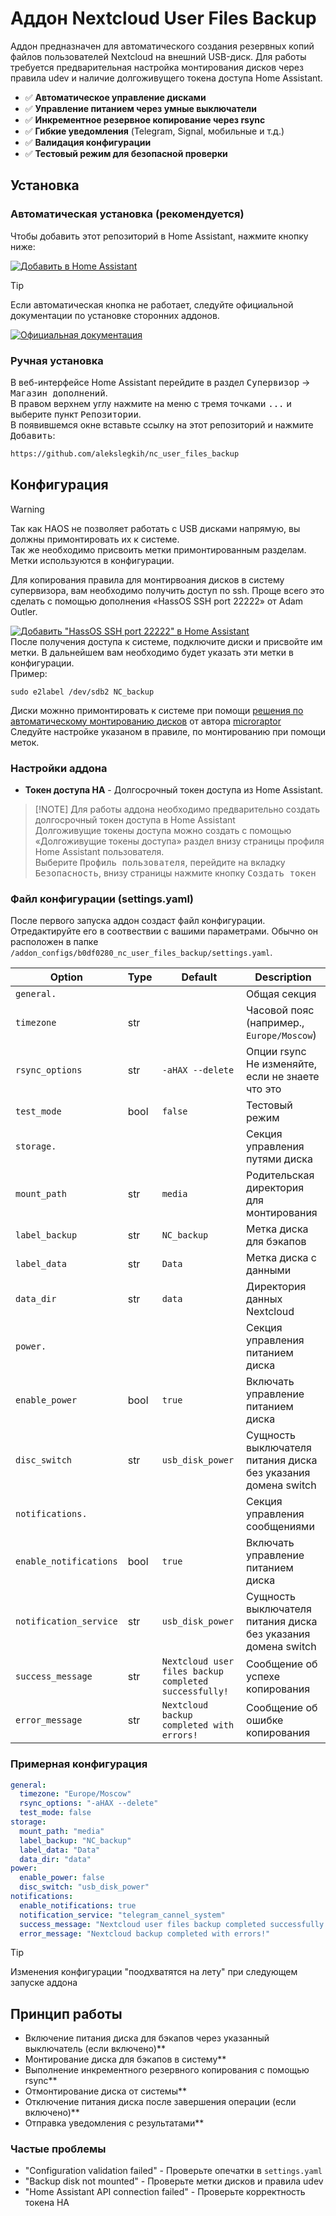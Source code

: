 # Аддон Nextcloud User Files Backup

Аддон предназначен для автоматического создания резервных копий
файлов пользователей Nextcloud на внешний USB-диск.
Для работы требуется предварительная настройка монтирования дисков
через правила udev и наличие долгоживущего токена доступа Home Assistant.

- ✅ **Автоматическое управление дисками**
- ✅ **Управление питанием через умные выключатели**
- ✅ **Инкрементное резервное копирование через rsync**
- ✅ **Гибкие уведомления** (Telegram, Signal, мобильные и т.д.)
- ✅ **Валидация конфигурации**
- ✅ **Тестовый режим для безопасной проверки**

## Установка

### Автоматическая установка (рекомендуется)

Чтобы добавить этот репозиторий в Home Assistant, нажмите кнопку ниже:

[![Добавить в Home Assistant](https://img.shields.io/badge/Добавить%20в-Home%20Assistant-blue?logo=home-assistant&logoColor=white&labelColor=41B3A3)](https://my.home-assistant.io/redirect/supervisor_add_addon_repository/?repository_url=https://github.com/alekslegkih/nc_user_files_backup)

> [!TIP]
> Если автоматическая кнопка не работает,
> следуйте официальной документации по установке сторонних аддонов.

[![Официальная документация](https://img.shields.io/badge/Официальная%20документация-Home%20Assistant-blue?logo=home-assistant&logoColor=white&labelColor=41B3A3)](https://www.home-assistant.io/common-tasks/os#installing-a-third-party-add-on-repository)

### Ручная установка

В веб-интерфейсе Home Assistant перейдите в раздел <kbd>Супервизор</kbd> ->
<kbd>Магазин дополнений</kbd>.  
В правом верхнем углу нажмите на меню с тремя точками <kbd>...</kbd>
и выберите пункт <kbd>Репозитории</kbd>.  
В появившемся окне вставьте ссылку на этот репозиторий и нажмите <kbd>Добавить</kbd>:


```htm
https://github.com/alekslegkih/nc_user_files_backup
```


## Конфигурация

> [!WARNING]
> Так как HAOS не позволяет работать с USB дисками напрямую,
> вы должны примонтировать их к системе.  
> Так же необходимо присвоить метки примонтированным разделам.
> Метки используются в конфигурации.

Для копирования правила для монтирвоания дисков в систему супервизора,
вам необходимо получить доступ по ssh.
Проще всего это сделать с помощью дополнения «HassOS SSH port 22222» от Adam Outler.

[![Добавить "HassOS SSH port 22222" в Home Assistant](https://img.shields.io/badge/Добавить%20%22HassOS%20SSH%20port%2022222%22%20в-Home%20Assistant-blue?logo=home-assistant&logoColor=white&labelColor=41B3A3)](https://my.home-assistant.io/redirect/supervisor_add_addon_repository/?repository_url=https://github.com/adamoutler/HassOSConfigurator)  
После получения доступа к системе, подключите диски и присвойте им метки.
В дальнейшем вам необходимо будет указать эти метки в конфигурации.  
Пример:

```console
sudo e2label /dev/sdb2 NC_backup
```

Диски можнно примонтировать к системе при помощи
[решения по автоматическому монтированию дисков](https://gist.github.com/microraptor/be170ea642abeb937fc030175ae89c0c)
от автора [microraptor](https://gist.github.com/microraptor)  
Следуйте настройке указаном в правиле, по монтированию при помощи меток.

### Настройки аддона

- **Токен доступа HA** - Долгосрочный токен доступа из Home Assistant.

> [!NOTE] Для работы аддона необходимо предварительно создать
> долгосрочный токен доступа в Home Assistant  
> Долгоживущие токены доступа можно создать с помощью
> «Долгоживущие токены доступа» раздел внизу страницы профиля
> Home Assistant пользователя.  
> Выберите <kbd>Профиль пользователя</kbd>, перейдите на вкладку
> <kbd>Безопасность</kbd>, внизу страницы нажмите кнопку <kbd>Создать токен</kbd>

### Файл конфигурации (settings.yaml)

После первого запуска аддон создаст файл конфигурации.
Отредактируйте его в соотвествии с вашими параметрами.
Обычно он расположен в папке `/addon_configs/b0df0280_nc_user_files_backup/settings.yaml`.

| Option | Type | Default | Description |
|--------|------|---------|-------------|
| `general.` | | | Общая секция|
| `timezone` | str | | Часовой пояс (например., `Europe/Moscow`) |
| `rsync_options` | str | `-aHAX --delete` | Опции rsync Не изменяйте, если не знаете что это |
| `test_mode` | bool | `false` | Тестовый режим  |
| `storage.` | | | Секция управления путями диска|
| `mount_path` | str | `media` | Родительская директория для монтирования |
| `label_backup` | str | `NC_backup` | Метка диска для бэкапов |
| `label_data` | str | `Data` | Метка диска с данными |
| `data_dir` | str | `data` | Директория данных Nextcloud |
| `power.` | | | Секция управления питанием диска|
| `enable_power` | bool | `true` | Включать управление питанием диска |
| `disc_switch` | str | `usb_disk_power` | Сущность выключателя питания диска без указания домена switch |
| `notifications.` | | | Секция управления сообщениями|
| `enable_notifications` | bool | `true` | Включать управление питанием диска |
| `notification_service` | str | `usb_disk_power` | Сущность выключателя питания диска без указания домена switch |
| `success_message` | str | `Nextcloud user files backup completed successfully!` | Сообщение об успехе копирования |
| `error_message` | str | `Nextcloud backup completed with errors!` | Сообщение об ошибке копирования |

### Примерная конфигурация

```yaml
general:
  timezone: "Europe/Moscow"
  rsync_options: "-aHAX --delete" 
  test_mode: false
storage:
  mount_path: "media"
  label_backup: "NC_backup"
  label_data: "Data"
  data_dir: "data"
power:
  enable_power: false
  disc_switch: "usb_disk_power"
notifications:
  enable_notifications: true 
  notification_service: "telegram_cannel_system"
  success_message: "Nextcloud user files backup completed successfully!"
  error_message: "Nextcloud backup completed with errors!"
```

> [!TIP]
> Изменения конфигурации "поодхватятся на лету" при следующем запуске аддона

## Принцип работы

- Включение питания диска для бэкапов через указанный выключатель (если включено)**
- Монтирование диска для бэкапов в систему**
- Выполнение инкрементного резервного копирования с помощью rsync**
- Отмонтирование диска от системы**
- Отключение питания диска после завершения операции (если включено)**
- Отправка уведомления с результатами**

### Частые проблемы

- "Configuration validation failed" - Проверьте опечатки в `settings.yaml`  
- "Backup disk not mounted" - Проверьте метки дисков и правила udev  
- "Home Assistant API connection failed" - Проверьте корректность токена HA
